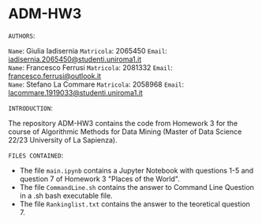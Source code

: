 # ADM-HW3

`AUTHORS`:

`Name`: Giulia Iadisernia `Matricola`: 2065450 `Email`: iadisernia.2065450@studenti.uniroma1.it <br>
`Name`: Francesco Ferrusi `Matricola`: 2081332 `Email`: francesco.ferrusi@outlook.it <br>
`Name`: Stefano La Commare `Matricola`: 2058968 `Email`: lacommare.1919033@studenti.uniroma1.it <br>

`INTRODUCTION`:

The repository ADM-HW3 contains the code from Homework 3 for the course of Algorithmic Methods for Data Mining (Master of Data Science 22/23 University of La Sapienza).

`FILES CONTAINED`:

* The file `main.ipynb` contains a Jupyter Notebook with questions 1-5 and question 7 of Homework 3 "Places of the World".
* The file `CommandLine.sh` contains the answer to Command Line Question in a .sh bash executable file.
* The file `Rankinglist.txt` contains the answer to the teoretical question 7.
